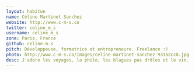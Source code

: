```yaml
---
layout: habitue
name: Céline Martinet Sanchez
website: http://www.c-m-s.co
twitter: celine_m_s
username: celine_m_s
zone: Paris, France
github: celine-m-s
pitch: Développeuse, formatrice et entrepreneure. Freelance :)
photo: http://www.c-m-s.co/images/celine-martinet-sanchez-93152cc8.jpg
desc: J'adore les voyages, la philo, les blagues pas drôles et le vin. Je vais là où on ne m'attend pas !
---
```

